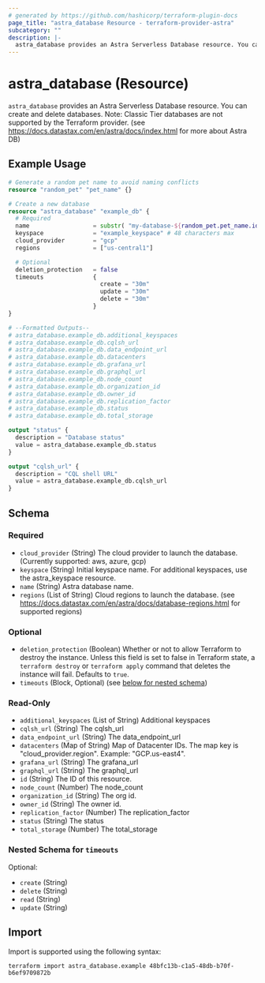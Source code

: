 ```yaml
---
# generated by https://github.com/hashicorp/terraform-plugin-docs
page_title: "astra_database Resource - terraform-provider-astra"
subcategory: ""
description: |-
  astra_database provides an Astra Serverless Database resource. You can create and delete databases. Note: Classic Tier databases are not supported by the Terraform provider. (see https://docs.datastax.com/en/astra/docs/index.html for more about Astra DB)
---
```


# astra_database (Resource)

`astra_database` provides an Astra Serverless Database resource. You can create and delete databases. Note: Classic Tier databases are not supported by the Terraform provider. (see https://docs.datastax.com/en/astra/docs/index.html for more about Astra DB)

## Example Usage

```terraform
# Generate a random pet name to avoid naming conflicts
resource "random_pet" "pet_name" {}

# Create a new database
resource "astra_database" "example_db" {
  # Required
  name                  = substr( "my-database-${random_pet.pet_name.id}", 0, 50)
  keyspace              = "example_keyspace" # 48 characters max
  cloud_provider        = "gcp"
  regions               = ["us-central1"]

  # Optional
  deletion_protection   = false
  timeouts              {
                          create = "30m"
                          update = "30m"
                          delete = "30m"
                        }
}

# --Formatted Outputs--
# astra_database.example_db.additional_keyspaces
# astra_database.example_db.cqlsh_url
# astra_database.example_db.data_endpoint_url
# astra_database.example_db.datacenters
# astra_database.example_db.grafana_url
# astra_database.example_db.graphql_url
# astra_database.example_db.node_count
# astra_database.example_db.organization_id
# astra_database.example_db.owner_id
# astra_database.example_db.replication_factor
# astra_database.example_db.status
# astra_database.example_db.total_storage

output "status" {
  description = "Database status"
  value = astra_database.example_db.status
}

output "cqlsh_url" {
  description = "CQL shell URL"
  value = astra_database.example_db.cqlsh_url
}
```

<!-- schema generated by tfplugindocs -->
## Schema

### Required

- `cloud_provider` (String) The cloud provider to launch the database. (Currently supported: aws, azure, gcp)
- `keyspace` (String) Initial keyspace name. For additional keyspaces, use the astra_keyspace resource.
- `name` (String) Astra database name.
- `regions` (List of String) Cloud regions to launch the database. (see https://docs.datastax.com/en/astra/docs/database-regions.html for supported regions)

### Optional

- `deletion_protection` (Boolean) Whether or not to allow Terraform to destroy the instance. Unless this field is set to false in Terraform state, a `terraform destroy` or `terraform apply` command that deletes the instance will fail. Defaults to `true`.
- `timeouts` (Block, Optional) (see [below for nested schema](#nestedblock--timeouts))

### Read-Only

- `additional_keyspaces` (List of String) Additional keyspaces
- `cqlsh_url` (String) The cqlsh_url
- `data_endpoint_url` (String) The data_endpoint_url
- `datacenters` (Map of String) Map of Datacenter IDs. The map key is "cloud_provider.region". Example: "GCP.us-east4".
- `grafana_url` (String) The grafana_url
- `graphql_url` (String) The graphql_url
- `id` (String) The ID of this resource.
- `node_count` (Number) The node_count
- `organization_id` (String) The org id.
- `owner_id` (String) The owner id.
- `replication_factor` (Number) The replication_factor
- `status` (String) The status
- `total_storage` (Number) The total_storage

<a id="nestedblock--timeouts"></a>
### Nested Schema for `timeouts`

Optional:

- `create` (String)
- `delete` (String)
- `read` (String)
- `update` (String)

## Import

Import is supported using the following syntax:

```shell
terraform import astra_database.example 48bfc13b-c1a5-48db-b70f-b6ef9709872b
```
